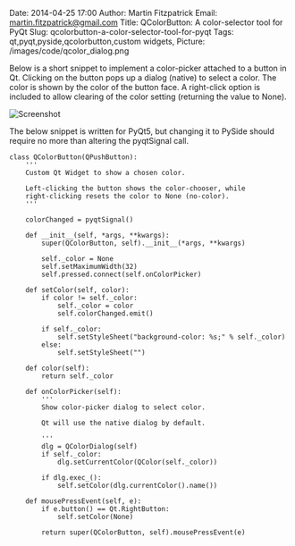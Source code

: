 Date: 2014-04-25 17:00
Author: Martin Fitzpatrick
Email: martin.fitzpatrick@gmail.com
Title: QColorButton: A color-selector tool for PyQt
Slug: qcolorbutton-a-color-selector-tool-for-pyqt
Tags: qt,pyqt,pyside,qcolorbutton,custom widgets,
Picture: /images/code/qcolor_dialog.png

Below is a short snippet to implement a color-picker attached to a button in Qt. Clicking on the button pops up a dialog (native) to select a color. The color is shown by the color of the button face. A right-click option is included to allow clearing of the color setting (returning the value to None).

![Screenshot](/images/code/qcolor_dialog.png)

The below snippet is written for PyQt5, but changing it to PySide should require no more than altering the pyqtSignal call.

    class QColorButton(QPushButton):
        '''
        Custom Qt Widget to show a chosen color.
    
        Left-clicking the button shows the color-chooser, while
        right-clicking resets the color to None (no-color).    
        '''

        colorChanged = pyqtSignal()

        def __init__(self, *args, **kwargs):
            super(QColorButton, self).__init__(*args, **kwargs)

            self._color = None
            self.setMaximumWidth(32)
            self.pressed.connect(self.onColorPicker)

        def setColor(self, color):
            if color != self._color:
                self._color = color
                self.colorChanged.emit()

            if self._color:
                self.setStyleSheet("background-color: %s;" % self._color)
            else:
                self.setStyleSheet("")

        def color(self):
            return self._color

        def onColorPicker(self):
            '''
            Show color-picker dialog to select color.
            
            Qt will use the native dialog by default.
        
            '''
            dlg = QColorDialog(self)
            if self._color:
                dlg.setCurrentColor(QColor(self._color))

            if dlg.exec_():
                self.setColor(dlg.currentColor().name())

        def mousePressEvent(self, e):
            if e.button() == Qt.RightButton:
                self.setColor(None)

            return super(QColorButton, self).mousePressEvent(e)
